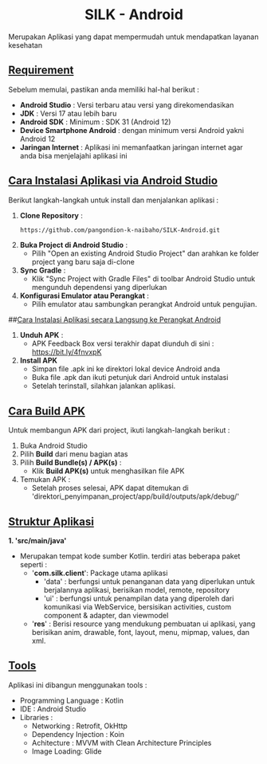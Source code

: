 # <center>SILK - Android</center>

<p>
  Merupakan Aplikasi yang dapat mempermudah untuk mendapatkan layanan kesehatan
</p>

## <u>Requirement</u>

Sebelum memulai, pastikan anda memiliki hal-hal berikut :
- **Android Studio** : Versi terbaru atau versi yang direkomendasikan
- **JDK** : Versi 17 atau lebih baru
- **Android SDK** : Minimum : SDK 31 (Android 12)
- **Device Smartphone Android** : dengan minimum versi Android yakni Android 12
- **Jaringan Internet** : Aplikasi ini memanfaatkan jaringan internet agar anda bisa menjelajahi aplikasi ini

## <u>Cara Instalasi Aplikasi via Android Studio</u>
Berikut langkah-langkah untuk install dan menjalankan aplikasi :

1. **Clone Repository** :
   ```bash
   https://github.com/pangondion-k-naibaho/SILK-Android.git
2. **Buka Project di Android Studio** :
   - Pilih "Open an existing Android Studio Project" dan arahkan ke folder project yang baru saja di-clone
3. **Sync Gradle** :
   - Klik "Sync Project with Gradle Files" di toolbar Android Studio untuk mengunduh dependensi yang diperlukan
4. **Konfigurasi Emulator atau Perangkat** :
   - Pilih emulator atau sambungkan perangkat Android untuk pengujian.

##<u>Cara Instalasi Aplikasi secara Langsung ke Perangkat Android</u>
1. **Unduh APK** :
   - APK Feedback Box versi terakhir dapat diunduh di sini : https://bit.ly/4fnvxpK
2. **Install APK**
   - Simpan file .apk ini ke direktori lokal device Android anda
   - Buka file .apk dan ikuti petunjuk dari Android untuk instalasi
   - Setelah terinstall, silahkan jalankan aplikasi.

## <u>Cara Build APK</u>
Untuk membangun APK dari project, ikuti langkah-langkah berikut :
1. Buka Android Studio
2. Pilih **Build** dari menu bagian atas
3. Pilih **Build Bundle(s) / APK(s)** :
   - Klik **Build APK(s)** untuk menghasilkan file APK
4. Temukan APK :
   - Setelah proses selesai, APK dapat ditemukan di 'direktori_penyimpanan_project/app/build/outputs/apk/debug/'

## <u>Struktur Aplikasi</u>
<b>1. 'src/main/java'</b>
- Merupakan tempat kode sumber Kotlin. terdiri atas beberapa paket seperti :
  - '**com.silk.client**': Package utama aplikasi
     - 'data' : berfungsi untuk penanganan data yang diperlukan untuk berjalannya aplikasi, berisikan model, remote, repository
     -  'ui' : berfungsi untuk penampilan data yang diperoleh dari komunikasi via WebService, bersisikan activities, custom component & adapter, dan viewmodel
  - '**res**' : Berisi resource yang mendukung pembuatan ui aplikasi, yang berisikan anim, drawable, font, layout, menu, mipmap, values, dan xml.
 
## <u>Tools</u>
Aplikasi ini dibangun menggunakan tools :
- Programming Language : Kotlin
- IDE : Android Studio
- Libraries :
   - Networking : Retrofit, OkHttp
   - Dependency Injection : Koin
   - Achitecture : MVVM with Clean Architecture Principles
   - Image Loading: Glide
